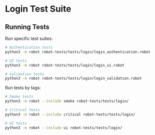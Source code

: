 # Login Test Suite

## Running Tests

Run specific test suites:
```bash
# Authentication tests
python3 -m robot robot-tests/tests/login/login_authentication.robot

# UI tests
python3 -m robot robot-tests/tests/login/login_ui.robot

# Validation tests
python3 -m robot robot-tests/tests/login/login_validation.robot
```

Run tests by tags:
```bash
# Smoke tests
python3 -m robot --include smoke robot-tests/tests/login/

# Critical tests
python3 -m robot --include critical robot-tests/tests/login/

# UI tests
python3 -m robot --include ui robot-tests/tests/login/
```